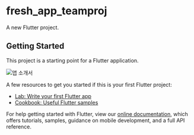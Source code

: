 # fresh_app_teamproj

A new Flutter project.

## Getting Started

This project is a starting point for a Flutter application.

![앱 소개서](https://user-images.githubusercontent.com/88642524/151843626-3a18e430-7ffb-4748-a775-24b883e3d7b8.png)


A few resources to get you started if this is your first Flutter project:

- [Lab: Write your first Flutter app](https://flutter.dev/docs/get-started/codelab)
- [Cookbook: Useful Flutter samples](https://flutter.dev/docs/cookbook)

For help getting started with Flutter, view our
[online documentation](https://flutter.dev/docs), which offers tutorials,
samples, guidance on mobile development, and a full API reference.
